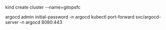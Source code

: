 kind create cluster --name=gitopsfc



argocd admin initial-password -n argocd
kubectl port-forward svc/argocd-server -n argocd 8080:443